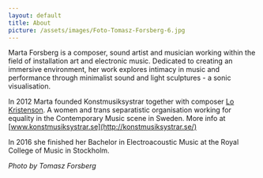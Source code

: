 ```yaml
---
layout: default
title: About
picture: /assets/images/Foto-Tomasz-Forsberg-6.jpg
---
```


Marta Forsberg is a composer, sound artist and musician working within the field of installation art and electronic music. Dedicated to creating an immersive environment, her work explores intimacy in music and performance through minimalist sound and light sculptures - a sonic visualisation.

In 2012 Marta founded Konstmusiksystrar together with composer [Lo Kristenson](https://lokristenson.com/). A women and trans separatistic organisation working for equality in the Contemporary Music scene in Sweden. More info at [www.konstmusiksystrar.se](http://konstmusiksystrar.se/)

In 2016 she finished her Bachelor in Electroacoustic Music at the Royal College of Music in Stockholm.

*Photo by Tomasz Forsberg*